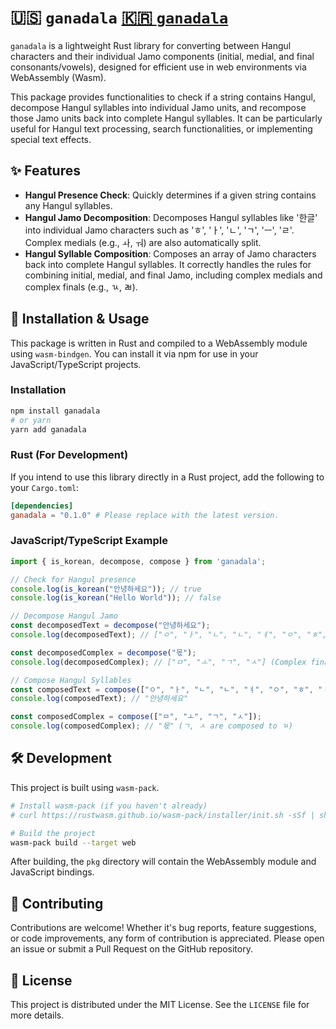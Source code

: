 
# 🇺🇸 `ganadala` [🇰🇷 `ganadala`](https://github.com/kingkingburger/ganadala/blob/master/docs/README-kr.md)

`ganadala` is a lightweight Rust library for converting between Hangul characters and their individual Jamo components (initial, medial, and final consonants/vowels), designed for efficient use in web environments via WebAssembly (Wasm).

This package provides functionalities to check if a string contains Hangul, decompose Hangul syllables into individual Jamo units, and recompose those Jamo units back into complete Hangul syllables. It can be particularly useful for Hangul text processing, search functionalities, or implementing special text effects.

## ✨ **Features**

  * **Hangul Presence Check**: Quickly determines if a given string contains any Hangul syllables.
  * **Hangul Jamo Decomposition**: Decomposes Hangul syllables like '한글' into individual Jamo characters such as 'ㅎ', 'ㅏ', 'ㄴ', 'ㄱ', 'ㅡ', 'ㄹ'. Complex medials (e.g., ㅘ, ㅝ) are also automatically split.
  * **Hangul Syllable Composition**: Composes an array of Jamo characters back into complete Hangul syllables. It correctly handles the rules for combining initial, medial, and final Jamo, including complex medials and complex finals (e.g., ㄳ, ㄼ).

## 🚀 **Installation & Usage**

This package is written in Rust and compiled to a WebAssembly module using `wasm-bindgen`. You can install it via npm for use in your JavaScript/TypeScript projects.

### **Installation**

```bash
npm install ganadala
# or yarn
yarn add ganadala
```

### **Rust (For Development)**

If you intend to use this library directly in a Rust project, add the following to your `Cargo.toml`:

```toml
[dependencies]
ganadala = "0.1.0" # Please replace with the latest version.
```

### **JavaScript/TypeScript Example**

```javascript
import { is_korean, decompose, compose } from 'ganadala';

// Check for Hangul presence
console.log(is_korean("안녕하세요")); // true
console.log(is_korean("Hello World")); // false

// Decompose Hangul Jamo
const decomposedText = decompose("안녕하세요");
console.log(decomposedText); // ["ㅇ", "ㅏ", "ㄴ", "ㄴ", "ㅕ", "ㅇ", "ㅎ", "ㅏ", "ㅅ", "ㅔ", "ㅇ", "ㅛ"]

const decomposedComplex = decompose("몫");
console.log(decomposedComplex); // ["ㅁ", "ㅗ", "ㄱ", "ㅅ"] (Complex final ㄳ is decomposed to ㄱ, ㅅ)

// Compose Hangul Syllables
const composedText = compose(["ㅇ", "ㅏ", "ㄴ", "ㄴ", "ㅕ", "ㅇ", "ㅎ", "ㅏ", "ㅅ", "ㅔ", "ㅇ", "ㅛ"]);
console.log(composedText); // "안녕하세요"

const composedComplex = compose(["ㅁ", "ㅗ", "ㄱ", "ㅅ"]);
console.log(composedComplex); // "몫" (ㄱ, ㅅ are composed to ㄳ)
```

## 🛠️ **Development**

This project is built using `wasm-pack`.

```bash
# Install wasm-pack (if you haven't already)
# curl https://rustwasm.github.io/wasm-pack/installer/init.sh -sSf | sh

# Build the project
wasm-pack build --target web
```

After building, the `pkg` directory will contain the WebAssembly module and JavaScript bindings.

## 🤝 **Contributing**

Contributions are welcome\! Whether it's bug reports, feature suggestions, or code improvements, any form of contribution is appreciated. Please open an issue or submit a Pull Request on the GitHub repository.

## 📄 **License**

This project is distributed under the MIT License. See the `LICENSE` file for more details.
